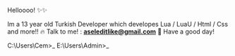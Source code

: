 Helloooo! ✨✨

Im a 13 year old Turkish Developer which developes Lua / LuaU / Html / Css and more!! 🔥
Talk to me! : **aseleditlike@gmail.com** 🚀
Have a good day! 

C:\Users\Cem>_
E:\Users\Admin>_

